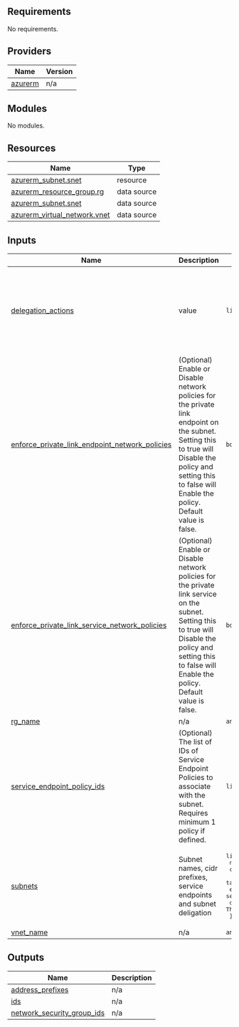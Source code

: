 ## Requirements

No requirements.

## Providers

| Name | Version |
|------|---------|
| <a name="provider_azurerm"></a> [azurerm](#provider\_azurerm) | n/a |

## Modules

No modules.

## Resources

| Name | Type |
|------|------|
| [azurerm_subnet.snet](https://registry.terraform.io/providers/hashicorp/azurerm/latest/docs/resources/subnet) | resource |
| [azurerm_resource_group.rg](https://registry.terraform.io/providers/hashicorp/azurerm/latest/docs/data-sources/resource_group) | data source |
| [azurerm_subnet.snet](https://registry.terraform.io/providers/hashicorp/azurerm/latest/docs/data-sources/subnet) | data source |
| [azurerm_virtual_network.vnet](https://registry.terraform.io/providers/hashicorp/azurerm/latest/docs/data-sources/virtual_network) | data source |

## Inputs

| Name | Description | Type | Default | Required |
|------|-------------|------|---------|:--------:|
| <a name="input_delegation_actions"></a> [delegation\_actions](#input\_delegation\_actions) | value | `list(string)` | <pre>[<br>  "Microsoft.Network/networkinterfaces/*",<br>  "Microsoft.Network/virtualNetworks/subnets/action",<br>  "Microsoft.Network/virtualNetworks/subnets/join/action",<br>  "Microsoft.Network/virtualNetworks/subnets/prepareNetworkPolicies/action",<br>  "Microsoft.Network/virtualNetworks/subnets/unprepareNetworkPolicies/action"<br>]</pre> | no |
| <a name="input_enforce_private_link_endpoint_network_policies"></a> [enforce\_private\_link\_endpoint\_network\_policies](#input\_enforce\_private\_link\_endpoint\_network\_policies) | (Optional) Enable or Disable network policies for the private link endpoint on the subnet. Setting this to true will Disable the policy and setting this to false will Enable the policy. Default value is false. | `bool` | `false` | no |
| <a name="input_enforce_private_link_service_network_policies"></a> [enforce\_private\_link\_service\_network\_policies](#input\_enforce\_private\_link\_service\_network\_policies) | (Optional) Enable or Disable network policies for the private link service on the subnet. Setting this to true will Disable the policy and setting this to false will Enable the policy. Default value is false. | `bool` | `false` | no |
| <a name="input_rg_name"></a> [rg\_name](#input\_rg\_name) | n/a | `any` | n/a | yes |
| <a name="input_service_endpoint_policy_ids"></a> [service\_endpoint\_policy\_ids](#input\_service\_endpoint\_policy\_ids) | (Optional) The list of IDs of Service Endpoint Policies to associate with the subnet. Requires minimum 1 policy if defined. | `list(string)` | `null` | no |
| <a name="input_subnets"></a> [subnets](#input\_subnets) | Subnet names, cidr prefixes, service endpoints and subnet deligation | <pre>list(object({<br>    name       = string<br>    cidr       = list(string)<br>    tags       = list(string)<br>    endpoints  = list(string) # Endpoints are services that can connect to the Subnet<br>    delegation = list(string) # The service that can be installed in the Subnet<br>  }))</pre> | n/a | yes |
| <a name="input_vnet_name"></a> [vnet\_name](#input\_vnet\_name) | n/a | `any` | n/a | yes |

## Outputs

| Name | Description |
|------|-------------|
| <a name="output_address_prefixes"></a> [address\_prefixes](#output\_address\_prefixes) | n/a |
| <a name="output_ids"></a> [ids](#output\_ids) | n/a |
| <a name="output_network_security_group_ids"></a> [network\_security\_group\_ids](#output\_network\_security\_group\_ids) | n/a |
